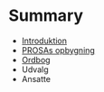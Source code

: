 # Summary

* [Introduktion](README.md)
* [PROSAs opbygning](opbygning.md)
* [Ordbog](ordbog.md)
* Udvalg
* Ansatte


